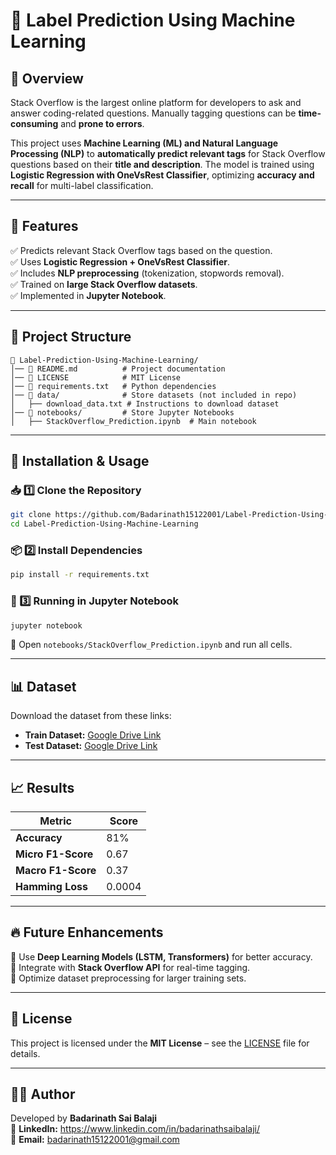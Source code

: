 # 🚀 Label Prediction Using Machine Learning  

## 📌 Overview  
Stack Overflow is the largest online platform for developers to ask and answer coding-related questions. Manually tagging questions can be **time-consuming** and **prone to errors**.  

This project uses **Machine Learning (ML) and Natural Language Processing (NLP)** to **automatically predict relevant tags** for Stack Overflow questions based on their **title and description**. The model is trained using **Logistic Regression with OneVsRest Classifier**, optimizing **accuracy and recall** for multi-label classification.  

---  

## 🎯 Features  
✅ Predicts relevant Stack Overflow tags based on the question.  
✅ Uses **Logistic Regression + OneVsRest Classifier**.  
✅ Includes **NLP preprocessing** (tokenization, stopwords removal).  
✅ Trained on **large Stack Overflow datasets**.  
✅ Implemented in **Jupyter Notebook**.  

---  

## 📂 Project Structure  
```
📂 Label-Prediction-Using-Machine-Learning/
│── 📄 README.md          # Project documentation
│── 📄 LICENSE            # MIT License
│── 📄 requirements.txt   # Python dependencies
│── 📂 data/              # Store datasets (not included in repo)
│   ├── download_data.txt # Instructions to download dataset
│── 📂 notebooks/         # Store Jupyter Notebooks
│   ├── StackOverflow_Prediction.ipynb  # Main notebook
```

---  

## 🔧 Installation & Usage  

### 📥 1️⃣ Clone the Repository  
```sh
git clone https://github.com/Badarinath15122001/Label-Prediction-Using-Machine-Learning.git
cd Label-Prediction-Using-Machine-Learning
```

### 📦 2️⃣ Install Dependencies  
```sh
pip install -r requirements.txt
```

### 📝 3️⃣ Running in Jupyter Notebook  
```sh
jupyter notebook
```
📌 Open `notebooks/StackOverflow_Prediction.ipynb` and run all cells.  

---  

## 📊 Dataset  
Download the dataset from these links:  
- **Train Dataset:** [Google Drive Link](https://drive.google.com/file/d/1c3I_5A2VXfR418p8Fc2dpn9oY_x5XAyP/view?usp=drive_link)  
- **Test Dataset:** [Google Drive Link](https://drive.google.com/file/d/1GvvPEIk8oaHs2pd853TLn7CMchqlL_3l/view?usp=drive_link)  

---  

## 📈 Results  

| Metric                | Score  |
|-----------------------|--------|
| **Accuracy**         | 81%    |
| **Micro F1-Score**   | 0.67   |
| **Macro F1-Score**   | 0.37   |
| **Hamming Loss**     | 0.0004 |

---  

## 🔥 Future Enhancements  
🔹 Use **Deep Learning Models (LSTM, Transformers)** for better accuracy.  
🔹 Integrate with **Stack Overflow API** for real-time tagging.  
🔹 Optimize dataset preprocessing for larger training sets.  

---  

## 📜 License  
This project is licensed under the **MIT License** – see the [LICENSE](LICENSE) file for details.  

---  

## 👨‍💻 Author  
Developed by **Badarinath Sai Balaji**  
🔗 **LinkedIn:** https://www.linkedin.com/in/badarinathsaibalaji/  
📧 **Email:** badarinath15122001@gmail.com  
